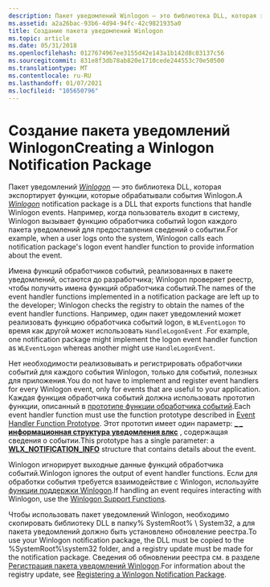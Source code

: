 ```yaml
---
description: Пакет уведомлений Winlogon — это библиотека DLL, которая экспортирует функции, которые обрабатывали события Winlogon. Например, когда пользователь входит в систему, Winlogon вызывает функцию обработчика событий logon каждого пакета уведомлений для предоставления сведений о событии.
ms.assetid: a2a26bac-93b6-4d94-94fc-42c9821935a0
title: Создание пакета уведомлений Winlogon
ms.topic: article
ms.date: 05/31/2018
ms.openlocfilehash: 0127674967ee3155d42e143a1b142d8c83137c56
ms.sourcegitcommit: 831e8f3db78ab820e1710cede244553c70e50500
ms.translationtype: MT
ms.contentlocale: ru-RU
ms.lasthandoff: 01/07/2021
ms.locfileid: "105650796"
---
```

# <a name="creating-a-winlogon-notification-package"></a><span data-ttu-id="65abc-104">Создание пакета уведомлений Winlogon</span><span class="sxs-lookup"><span data-stu-id="65abc-104">Creating a Winlogon Notification Package</span></span>

<span data-ttu-id="65abc-105">Пакет уведомлений [*Winlogon*](/windows/desktop/SecGloss/w-gly) — это библиотека DLL, которая экспортирует функции, которые обрабатывали события Winlogon.</span><span class="sxs-lookup"><span data-stu-id="65abc-105">A [*Winlogon*](/windows/desktop/SecGloss/w-gly) notification package is a DLL that exports functions that handle Winlogon events.</span></span> <span data-ttu-id="65abc-106">Например, когда пользователь входит в систему, Winlogon вызывает функцию обработчика событий logon каждого пакета уведомлений для предоставления сведений о событии.</span><span class="sxs-lookup"><span data-stu-id="65abc-106">For example, when a user logs onto the system, Winlogon calls each notification package's logon event handler function to provide information about the event.</span></span>

<span data-ttu-id="65abc-107">Имена функций обработчиков событий, реализованных в пакете уведомлений, остаются до разработчика; Winlogon проверяет реестр, чтобы получить имена функций обработчика событий.</span><span class="sxs-lookup"><span data-stu-id="65abc-107">The names of the event handler functions implemented in a notification package are left up to the developer; Winlogon checks the registry to obtain the names of the event handler functions.</span></span> <span data-ttu-id="65abc-108">Например, один пакет уведомлений может реализовать функцию обработчика событий logon, в `WLEventLogon` то время как другой может использовать `HandleLogonEvent` .</span><span class="sxs-lookup"><span data-stu-id="65abc-108">For example, one notification package might implement the logon event handler function as `WLEventLogon` whereas another might use `HandleLogonEvent`.</span></span>

<span data-ttu-id="65abc-109">Нет необходимости реализовывать и регистрировать обработчики событий для каждого события Winlogon, только для событий, полезных для приложения.</span><span class="sxs-lookup"><span data-stu-id="65abc-109">You do not have to implement and register event handlers for every Winlogon event, only for events that are useful to your application.</span></span> <span data-ttu-id="65abc-110">Каждая функция обработчика событий должна использовать прототип функции, описанный в [прототипе функции обработчика событий](event-handler-function-prototype.md).</span><span class="sxs-lookup"><span data-stu-id="65abc-110">Each event handler function must use the function prototype described in [Event Handler Function Prototype](event-handler-function-prototype.md).</span></span> <span data-ttu-id="65abc-111">Этот прототип имеет один параметр: [**\_ \_ информационная структура уведомления влкс**](/windows/desktop/api/Winwlx/ns-winwlx-wlx_notification_info) , содержащая сведения о событии.</span><span class="sxs-lookup"><span data-stu-id="65abc-111">This prototype has a single parameter: a [**WLX\_NOTIFICATION\_INFO**](/windows/desktop/api/Winwlx/ns-winwlx-wlx_notification_info) structure that contains details about the event.</span></span>

<span data-ttu-id="65abc-112">Winlogon игнорирует выходные данные функций обработчика событий.</span><span class="sxs-lookup"><span data-stu-id="65abc-112">Winlogon ignores the output of event handler functions.</span></span> <span data-ttu-id="65abc-113">Если для обработки события требуется взаимодействие с Winlogon, используйте [функции поддержки Winlogon](authentication-functions.md).</span><span class="sxs-lookup"><span data-stu-id="65abc-113">If handling an event requires interacting with Winlogon, use the [Winlogon Support Functions](authentication-functions.md).</span></span>

<span data-ttu-id="65abc-114">Чтобы использовать пакет уведомлений Winlogon, необходимо скопировать библиотеку DLL в папку% SystemRoot% \\ System32, а для пакета уведомлений должно быть установлено обновление реестра.</span><span class="sxs-lookup"><span data-stu-id="65abc-114">To use your Winlogon notification package, the DLL must be copied to the %SystemRoot%\\system32 folder, and a registry update must be made for the notification package.</span></span> <span data-ttu-id="65abc-115">Сведения об обновлении реестра см. в разделе [Регистрация пакета уведомлений Winlogon](registering-a-winlogon-notification-package.md).</span><span class="sxs-lookup"><span data-stu-id="65abc-115">For information about the registry update, see [Registering a Winlogon Notification Package](registering-a-winlogon-notification-package.md).</span></span>

 

 
